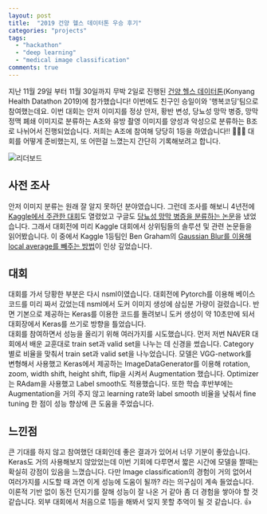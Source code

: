 ```yaml
---
layout: post
title:  "2019 건양 헬스 데이터톤 우승 후기"
categories: "projects"
tags:
  - "hackathon"
  - "deep learning"
  - "medical image classification"
comments: true
---
```


지난 11월 29일 부터 11월 30일까지 무박 2일로 진행된 [건양 헬스 데이터톤](https://github.com/khd2019/khd2019)(Konyang Health Datathon 2019)에 참가했습니다! 이번에도 친구인 승일이와 '행복코딩'팀으로 참여했는데요. 이번 대회는 안저 이미지를 정상 안저, 황반 변성, 당뇨성 망막 병증, 망막 정맥 폐쇄 이미지로 분류하는 A조와 유방 촬영 이미지를 양성과 악성으로 분류하는 B조로 나뉘어서 진행되었습니다. 저희는 A조에 참여해 당당히 1등을 하였습니다!! :clap::clap::clap: 대회를 어떻게 준비했는지, 또 어떤걸 느꼈는지 간단히 기록해보려고 합니다.

![리더보드](https://www.dropbox.com/s/jvg9rfs336liz4z/leaderboard.png?raw=1)

## 사전 조사
안저 이미지 분류는 원래 잘 알지 못하던 분야였습니다. 그런데 조사를 해보니 4년전에 [Kaggle에서 주관한 대회](https://www.kaggle.com/c/diabetic-retinopathy-detection)도 열렸었고 구글도 [당뇨성 망막 병증을 분류하는 논문](https://static.googleusercontent.com/media/research.google.com/ko//pubs/archive/45732.pdf)을 냈었습니다. 그래서 대회전에 미리 Kaggle 대회에서 상위팀들의 솔루션 및 관련 논문들을 읽어봤습니다. 이 중에서 Kaggle 1등팀인 Ben Graham의 [Gaussian Blur를 이용해 local average를 빼주는 방법](http://blog.kaggle.com/2015/09/09/diabetic-retinopathy-winners-interview-1st-place-ben-graham/)이 인상 깊었습니다. 

## 대회
대회를 가서 당황한 부분은 다시 nsml이였습니다. 대회전에 Pytorch를 이용해 베이스 코드를 미리 짜서 갔었는데 nsml에서 도커 이미지 생성에 삼십분 가량이 걸렸습니다. 반면 기본으로 제공하는 Keras를 이용한 코드를 돌려보니 도커 생성이 약 10초만에 되서 대회장에서 Keras를 쓰기로 방향을 틀었습니다.  
대회를 참여하면서 성능을 올리기 위해 여러가지를 시도했습니다. 먼저 저번 NAVER 대회에서 배운 교훈대로 train set과 valid set을 나누는 데 신경을 썼습니다. Category 별로 비율을 맞춰서 train set과 valid set을 나누었습니다. 모델은 VGG-network를 변형해서 사용했고 Keras에서 제공하는 ImageDataGenerator를 이용해 rotation, zoom, width shift, height shift, flip을 시켜서 Augmentation 했습니다. Optimizer는 RAdam을 사용했고 Label smooth도 적용했습니다. 또한 학습 후반부에는 Augmentation을 거의 주지 않고 learning rate와 label smooth 비율을 낮춰서 fine tuning 한 점이 성능 향상에 큰 도움을 주었습니다.

## 느낀점
큰 기대를 하지 않고 참여했던 대회인데 좋은 결과가 있어서 너무 기분이 좋았습니다. Keras도 거의 사용해보지 않았었는데 이번 기회에 다루면서 짧은 시간에 모델을 짤때는 확실히 강점이 있음을 느꼈습니다. 다만 Image classification의 경험이 거의 없어서 여러가지를 시도할 때 과연 이게 성능에 도움이 될까? 라는 의구심이 계속 들었습니다. 이론적 기반 없이 동전 던지기를 잘해 성능이 잘 나온 거 같아 좀 더 경험을 쌓아야 할 것 같습니다. 외부 대회에서 처음으로 1등을 해봐서 잊지 못할 추억이 될 것 같습니다. :+1:
